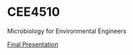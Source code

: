 # CEE4510
Microbiology for Environmental Engineers

[Final Presentation](https://docs.google.com/presentation/d/1YDNf0Pi6IIuz7R9FHsYPV7ZGua-urC3NBNruq44YSdo/edit#slide=id.gc6f90357f_0_13)
